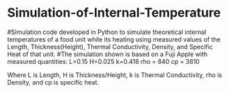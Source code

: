 # Simulation-of-Internal-Temperature

#Simulation code developed in Python to simulate theoretical internal temperatures of a food unit while its heating using measured values of  the Length, Thickness(Height), Thermal Conductivity, Density, and Specific Heat of that unit. 
#The simulation shown is based on a Fuji Apple with measured quantities:
L=0.15
H=0.025
k=0.418
rho = 840
cp = 3810

Where L is Length, H is Thickness/Height, k is Thermal Conductivity, rho is Density, and cp is specific heat.
